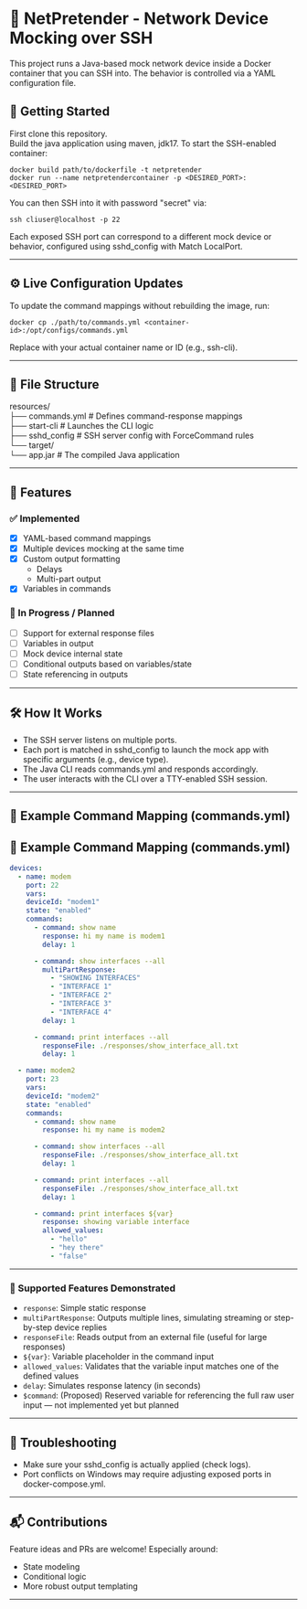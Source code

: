 # 🧪 NetPretender - Network Device Mocking over SSH

This project runs a Java-based mock network device inside a Docker container that you can SSH into. The behavior is controlled via a YAML configuration file.


## 🚀 Getting Started

First clone this repository.<br>
Build the java application using maven, jdk17.
To start the SSH-enabled container:

    docker build path/to/dockerfile -t netpretender
    docker run --name netpretendercontainer -p <DESIRED_PORT>:<DESIRED_PORT>

You can then SSH into it with password "secret" via:

    ssh cliuser@localhost -p 22

Each exposed SSH port can correspond to a different mock device or behavior, configured using sshd_config with Match LocalPort.

---

## ⚙️ Live Configuration Updates

To update the command mappings without rebuilding the image, run:

    docker cp ./path/to/commands.yml <container-id>:/opt/configs/commands.yml

Replace <container-id> with your actual container name or ID (e.g., ssh-cli).

---

## 📁 File Structure

resources/<br>
├── commands.yml         # Defines command-response mappings<br>
├── start-cli            # Launches the CLI logic<br>
├── sshd_config          # SSH server config with ForceCommand rules<br>
└── target/<br>
└── app.jar     # The compiled Java application

---

## 📜 Features

### ✅ Implemented

- [x] YAML-based command mappings
- [x] Multiple devices mocking at the same time
- [x] Custom output formatting
    - Delays
    - Multi-part output
- [x] Variables in commands

### 🔧 In Progress / Planned

- [ ] Support for external response files
- [ ] Variables in output
- [ ] Mock device internal state
- [ ] Conditional outputs based on variables/state
- [ ] State referencing in outputs

---

## 🛠 How It Works

- The SSH server listens on multiple ports.
- Each port is matched in sshd_config to launch the mock app with specific arguments (e.g., device type).
- The Java CLI reads commands.yml and responds accordingly.
- The user interacts with the CLI over a TTY-enabled SSH session.

---

## 🧪 Example Command Mapping (commands.yml)

## 🧪 Example Command Mapping (commands.yml)
```yaml
devices:
  - name: modem
    port: 22
    vars:
    deviceId: "modem1"
    state: "enabled"
    commands:
      - command: show name
        response: hi my name is modem1
        delay: 1

      - command: show interfaces --all
        multiPartResponse:
          - "SHOWING INTERFACES"
          - "INTERFACE 1"
          - "INTERFACE 2"
          - "INTERFACE 3"
          - "INTERFACE 4"
        delay: 1

      - command: print interfaces --all
        responseFile: ./responses/show_interface_all.txt
        delay: 1

  - name: modem2
    port: 23
    vars:
    deviceId: "modem2"
    state: "enabled"
    commands:
      - command: show name
        response: hi my name is modem2

      - command: show interfaces --all
        responseFile: ./responses/show_interface_all.txt
        delay: 1

      - command: print interfaces --all
        responseFile: ./responses/show_interface_all.txt
        delay: 1

      - command: print interfaces ${var}
        response: showing variable interface
        allowed_values:
          - "hello"
          - "hey there"
          - "false"
```
---

### 🧩 Supported Features Demonstrated

- `response`: Simple static response
- `multiPartResponse`: Outputs multiple lines, simulating streaming or step-by-step device replies
- `responseFile`: Reads output from an external file (useful for large responses)
- `${var}`: Variable placeholder in the command input
- `allowed_values`: Validates that the variable input matches one of the defined values
- `delay`: Simulates response latency (in seconds)
- `$command`: (Proposed) Reserved variable for referencing the full raw user input — not implemented yet but planned

---

## 🧯 Troubleshooting

- Make sure your sshd_config is actually applied (check logs).
- Port conflicts on Windows may require adjusting exposed ports in docker-compose.yml.

---

## 📬 Contributions

Feature ideas and PRs are welcome! Especially around:
- State modeling
- Conditional logic
- More robust output templating

---

